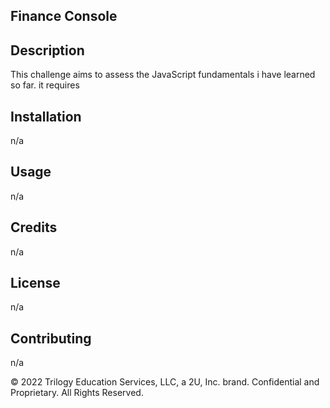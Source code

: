 ##  Finance Console 

## Description 
This challenge aims to assess the JavaScript fundamentals i have learned so far.
it requires 



## Installation

n/a

## Usage 
n/a 





## Credits

n/a


## License

n/a


## Contributing

n/a

© 2022 Trilogy Education Services, LLC, a 2U, Inc. brand. Confidential and Proprietary. All Rights Reserved.
